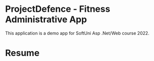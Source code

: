 # ProjectDefence - Fitness Administrative App

This application is a demo app for SoftUni Asp .Net/Web course 2022.

<h1>Resume</h1>
